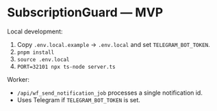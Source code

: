 # SubscriptionGuard — MVP

Local development:
1. Copy `.env.local.example` → `.env.local` and set `TELEGRAM_BOT_TOKEN`.
2. `pnpm install`
3. `source .env.local`
4. `PORT=32101 npx ts-node server.ts`

Worker:
- `/api/wf_send_notification_job` processes a single notification id.
- Uses Telegram if `TELEGRAM_BOT_TOKEN` is set.

